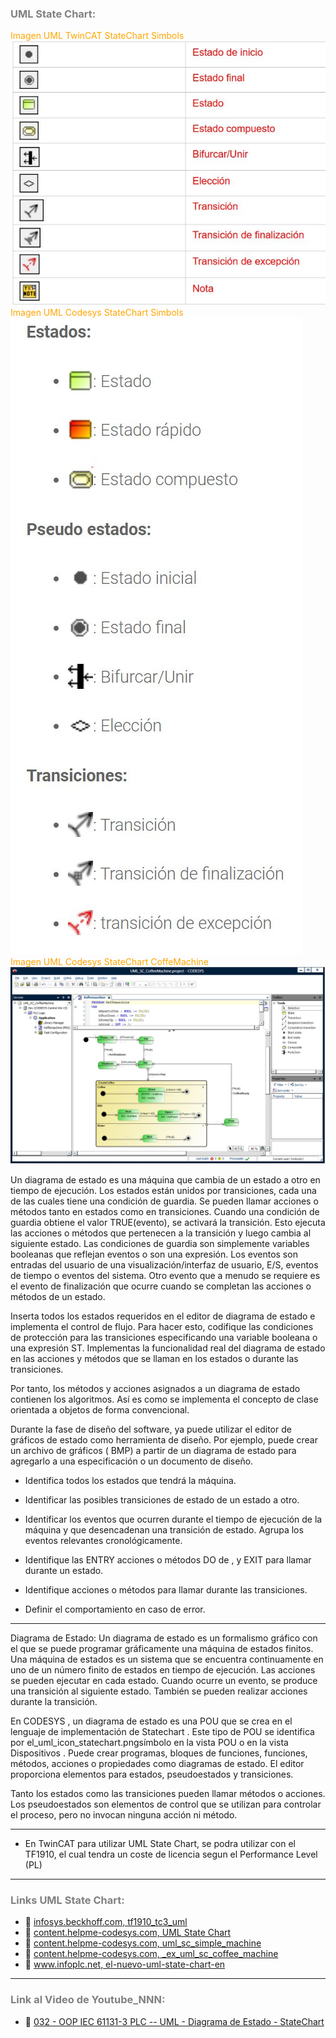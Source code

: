 ### <span style="color:grey">UML State Chart:</span>

<span style="color:orange">Imagen UML TwinCAT StateChart Simbols</span>
![UML TwinCAT StateChart Simbols](../imagenes/UML_TwinCAT_StateChart_Simbols.JPG)
<span style="color:orange">Imagen UML Codesys StateChart Simbols</span>
![UML Codesys StateChart Simbols.PNG](../imagenes/UML_Codesys_StateChart_Simbols.JPG)
<span style="color:orange">Imagen UML Codesys StateChart CoffeMachine</span>
![UML Codesys Statechart CoffeMachine.PNG](../imagenes/UML_Codesys_StateChart_CoffeMachine.JPG)

Un diagrama de estado es una máquina que cambia de un estado a otro en tiempo de ejecución. Los estados están unidos por transiciones, cada una de las cuales tiene una condición de guardia. Se pueden llamar acciones o métodos tanto en estados como en transiciones. Cuando una condición de guardia obtiene el valor TRUE(evento), se activará la transición. Esto ejecuta las acciones o métodos que pertenecen a la transición y luego cambia al siguiente estado. Las condiciones de guardia son simplemente variables booleanas que reflejan eventos o son una expresión. Los eventos son entradas del usuario de una visualización/interfaz de usuario, E/S, eventos de tiempo o eventos del sistema. Otro evento que a menudo se requiere es el evento de finalización que ocurre cuando se completan las acciones o métodos de un estado.

Inserta todos los estados requeridos en el editor de diagrama de estado e implementa el control de flujo. Para hacer esto, codifique las condiciones de protección para las transiciones especificando una variable booleana o una expresión ST. Implementas la funcionalidad real del diagrama de estado en las acciones y métodos que se llaman en los estados o durante las transiciones.

Por tanto, los métodos y acciones asignados a un diagrama de estado contienen los algoritmos. Así es como se implementa el concepto de clase orientada a objetos de forma convencional.

Durante la fase de diseño del software, ya puede utilizar el editor de gráficos de estado como herramienta de diseño. Por ejemplo, puede crear un archivo de gráficos ( BMP) a partir de un diagrama de estado para agregarlo a una especificación o un documento de diseño.

- Identifica todos los estados que tendrá la máquina.

- Identificar las posibles transiciones de estado de un estado a otro.

- Identificar los eventos que ocurren durante el tiempo de ejecución de la máquina y que desencadenan una transición de estado. Agrupa los eventos relevantes cronológicamente.

- Identifique las ENTRY acciones o métodos DO de , y EXIT para llamar durante un estado.

- Identifique acciones o métodos para llamar durante las transiciones.

- Definir el comportamiento en caso de error.
***
Diagrama de Estado:
Un diagrama de estado es un formalismo gráfico con el que se puede programar gráficamente una máquina de estados finitos. Una máquina de estados es un sistema que se encuentra continuamente en uno de un número finito de estados en tiempo de ejecución. Las acciones se pueden ejecutar en cada estado. Cuando ocurre un evento, se produce una transición al siguiente estado. También se pueden realizar acciones durante la transición.

En CODESYS , un diagrama de estado es una POU que se crea en el lenguaje de implementación de Statechart . Este tipo de POU se identifica por el_uml_icon_statechart.pngsímbolo en la vista POU o en la vista Dispositivos . Puede crear programas, bloques de funciones, funciones, métodos, acciones o propiedades como diagramas de estado. El editor proporciona elementos para estados, pseudoestados y transiciones.

Tanto los estados como las transiciones pueden llamar métodos o acciones. Los pseudoestados son elementos de control que se utilizan para controlar el proceso, pero no invocan ninguna acción ni método.
***
- En TwinCAT para utilizar UML State Chart, se podra utilizar con el TF1910, el cual tendra un coste de licencia segun el Performance Level (PL)
***
### <span style="color:grey">Links UML State Chart:</span>
- 🔗 [infosys.beckhoff.com, tf1910_tc3_uml](https://infosys.beckhoff.com/english.php?content=../content/1033/tf1910_tc3_uml/3161408011.html&id=)
- 🔗 [content.helpme-codesys.com, UML State Chart](https://content.helpme-codesys.com/en/CODESYS%20UML/f_uml_sc.html)
- 🔗 [content.helpme-codesys.com, uml_sc_simple_machine](https://content.helpme-codesys.com/en/CODESYS%20UML/_uml_sc_simple_machine.html)
- 🔗 [content.helpme-codesys.com, _ex_uml_sc_coffee_machine](https://content.helpme-codesys.com/en/CODESYS%20Examples/_ex_uml_sc_coffee_machine.html)
- 🔗 [www.infoplc.net, el-nuevo-uml-state-chart-en](https://www.infoplc.net/descargas/42-codesys/2080-lenguajes-de-programaci%C3%B3n-de-codesys-incluido-el-nuevo-uml-state-chart-en)
***
### <span style="color:grey">Link al Video de Youtube_NNN:</span>
- 🔗 [032 - OOP IEC 61131-3 PLC -- UML - Diagrama de Estado - StateChart]()